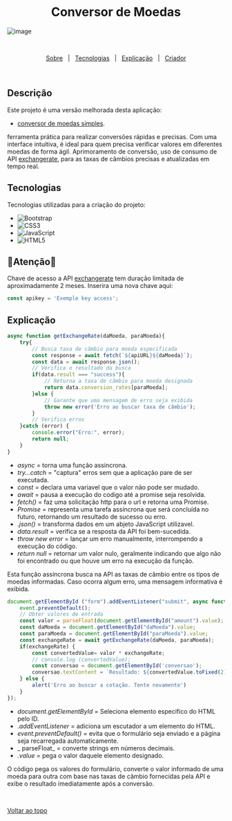 
<h1 align="center">Conversor de Moedas</h1>

![image](https://github.com/user-attachments/assets/0a47f245-9a83-4f94-81c3-e4f9f02383f0)


<br>


<p align="center">
  <a href="#descricao">Sobre</a> &#xa0; | &#xa0; 
  <a href="#tecnologias">Tecnologias</a> &#xa0; | &#xa0;
  <a href="#explicacao">Explicação</a> &#xa0; | &#xa0;
  <a href="https://github.com/kaiohen" target="_blank">Criador</a>
</p>

<br>

<h2 id="descricao">Descrição</h2>
<p>
 Este projeto é uma versão melhorada desta aplicação: 
  
- [conversor de moedas simples](https://github.com/kaiohen/Conversor-Moedas).
  
 ferramenta prática para realizar conversões rápidas e precisas. Com uma interface intuitiva, é ideal para quem precisa verificar valores em diferentes moedas de forma ágil.
 Aprimoramento de conversão, uso de consumo de API [exchangerate](https://www.exchangerate-api.com/), para as taxas de câmbios precisas e atualizadas em tempo real.
</p>

<h2 id="tecnologias">Tecnologias</h2>
<p>Tecnologias utilizadas para a criação do projeto:</p>
<ul>
  <li><img src="https://img.shields.io/badge/Bootstrap-purple?logo=bootstrap&logoColor=white&style=for-the-badge" alt="Bootstrap"></li>
  <li><img src="https://img.shields.io/badge/CSS3-blue?style=for-the-badge&logo=CSS3" alt="CSS3"></li>
  <li><img src="https://img.shields.io/badge/JavaScript-F7DF1E?logo=javascript&logoColor=black&style=for-the-badge" alt="JavaScript"></li>
  <li><img src="https://img.shields.io/badge/HTML5-E34F26?logo=html5&logoColor=white&style=for-the-badge" alt="HTML5"></li>
</ul>

<h2 id="atencao">🚨Atenção🚨</h2>

Chave de acesso a API [exchangerate](https://www.exchangerate-api.com/) tem duração limitada de aproximadamente 2 meses. 
Inserira uma nova chave aqui:

~~~ JavaScript
const apikey = 'Exemple key access';
~~~

<h2 id="explicacao">Explicação</h2>

~~~ JavaScript
async function getExchangeRate(daMoeda, paraMoeda){
    try{
        // Busca taxa de câmbio para moeda especificada  
        const response = await fetch(`${apiURL}${daMoeda}`);
        const data = await response.json();
        // Verifica o resultado da busca 
        if(data.result === "success"){
            // Returna a taxa de câmbio para moeda designada
            return data.conversion_rates[paraMoeda];
        }else {
            // Garante que uma mensagem de erro seja exibida 
            throw new error('Erro ao buscar taxa de câmbio');
        }
        // Verifica erros
    }catch (error) {
        console.error("Erro:", error);
        return null;
    }
}
~~~
- _async_ = torna uma função assincrona.
- _try...catch_ = "captura" erros sem que a aplicação pare de ser executada.
- _const_ = declara uma variavel que o valor não pode ser mudado.
- _await_ = pausa a execução do codigo até a promise seja resolvida.
- _fetch()_ = faz uma solicitação http para o url e retorna uma Promise.
-  _Promise_ = representa uma tarefa assíncrona que será concluída no futuro, retornando um resultado de sucesso ou erro.
-  _.json()_ = transforma dados em um abjeto JavaScript utilizavel.
-  _data.result_ = verifica se a resposta da API foi bem-sucedida.
-  _throw new error_ = lançar um erro manualmente, interrompendo a execução do código.
-  _return null_ =  retornar um valor nulo, geralmente indicando que algo não foi encontrado ou que houve um erro na execução da função.

Esta função assíncrona busca na API as taxas de câmbio entre os tipos de moedas informadas. Caso ocorra algum erro, uma mensagem informativa é exibida.


~~~ JavaScript
document.getElementById ("form").addEventListener("submit", async function(event){
    event.preventDefault();
    // Obter valores de entrada
    const valor = parseFloat(document.getElementById("amount").value);
    const daMoeda = document.getElementById("daMoeda").value;
    const paraMoeda = document.getElementById("paraMoeda").value;
    const exchangeRate = await getExchangeRate(daMoeda, paraMoeda);
    if(exchangeRate) {
        const convertedValue= valor * exchangeRate;
        // console.log (convertedValue);
        const conversao = document.getElementById('conversao');
        conversao.textContent = `Resultado: ${convertedValue.toFixed(2)} ${paraMoeda}`;
    } else {
        alert('Erro ao buscar a cotação. Tente novamente')
    }
});
~~~
- _document.getElementById_ = Seleciona elemento especifico do HTML pelo ID.
- _.addEventListener_ = adiciona um escutador a um elemento do HTML.
- _event.preventDefault()_ = evita que o formulário seja enviado e a página seja recarregada automaticamente.
- _ parseFloat_ =  converte strings em números decimais.
- _.value_ = pega o valor daquele elemento designado.
  
O código pega os valores do formulário, converte o valor informado de uma moeda para outra com base nas taxas de câmbio fornecidas pela API e exibe o resultado imediatamente após a conversão.

<br>

<a href="#top">Voltar ao topo</a>
